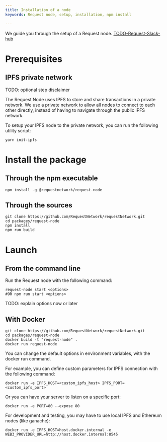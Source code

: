 ```yaml
---
title: Installation of a node
keywords: Request node, setup, installation, npm install

---
```


We guide you through the setup of a Request node. [TODO-Request-Slack-hub](https://TODO)

# Prerequisites

## IPFS private network
TODO: optional step disclaimer

The Request Node uses IPFS to store and share transactions in a private network. We use a private network to allow all nodes to connect to each other directly, instead of having to navigate through the public IPFS network.

To setup your IPFS node to the private network, you can run the following utility script:

```shell
yarn init-ipfs
```

# Install the package

## Through the npm executable

```shell
npm install -g @requestnetwork/request-node
```

## Through the sources
```shell
git clone https://github.com/RequestNetwork/requestNetwork.git
cd packages/request-node
npm install
npm run build
```

# Launch

## From the command line
Run the Request node with the following command:
```shell
request-node start <options>
#OR npm run start <options>
```
TODO: explain options now or later

## With Docker
```shell
git clone https://github.com/RequestNetwork/requestNetwork.git
cd packages/request-node
docker build -t "request-node" .
docker run request-node
```

You can change the default options in environment variables, with the docker run command.

For example, you can define custom parameters for IPFS connection with the following command:
```shell
docker run -e IPFS_HOST=<custom_ipfs_host> IPFS_PORT=<custom_ipfs_port>
```
Or you can have your server to listen on a specific port:
```shell
docker run -e PORT=80 --expose 80
```

For development and testing, you may have to use local IPFS and Ethereum nodes (like ganache):
```shell
docker run -e IPFS_HOST=host.docker.internal -e WEB3_PROVIDER_URL=http://host.docker.internal:8545
```

